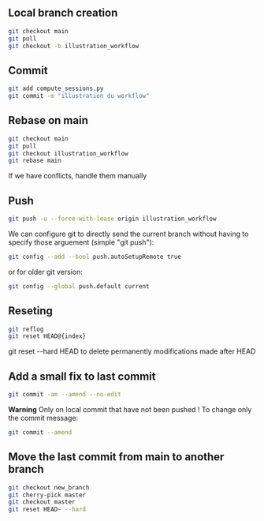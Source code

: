 ## Local branch creation
``` bash
git checkout main
git pull
git checkout -b illustration_workflow
```
## Commit 
``` bash
git add compute_sessions.py
git commit -m "illustration du workflow"
```

## Rebase on main
``` bash
git checkout main
git pull
git checkout illustration_workflow
git rebase main
```
If we have conflicts, handle them manually

## Push
``` bash
git push -u --force-with-lease origin illustration_workflow
```
We can configure git to directly send the current branch without having to specify those arguement (simple "git push"):  

``` bash
git config --add --bool push.autoSetupRemote true
```
or for older git version:  

``` bash
git config --global push.default current
```

## Reseting
``` bash
git reflog
git reset HEAD@{index}
```
git reset --hard HEAD to delete permanently modifications made after HEAD

## Add a small fix to last commit
``` bash
git commit -am --amend --no-edit
```
**Warning** Only on local commit that have not been pushed !
To change only the commit message:  

``` bash
git commit --amend
```

## Move the last commit from main to another branch
``` bash
git checkout new_branch
git cherry-pick master
git checkout master
git reset HEAD~ --hard
```
